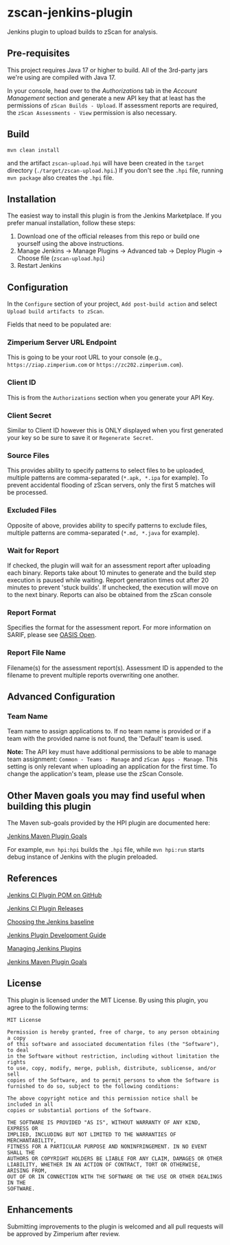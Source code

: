 # zscan-jenkins-plugin

Jenkins plugin to upload builds to zScan for analysis.

## Pre-requisites

This project requires Java 17 or higher to build. All of the 3rd-party jars we're using are compiled with Java 17.  

In your console, head over to the *Authorizations* tab in the *Account Management* section and generate a new API key that at least has the permissions of `zScan Builds - Upload`.  If assessment reports are required, the `zScan Assessments - View` permission is also necessary.

## Build

```mvn clean install```

and the artifact `zscan-upload.hpi` will have been created in the `target` directory
(`./target/zscan-upload.hpi`.)
If you don't see the `.hpi` file, running ```mvn package``` also creates the `.hpi` file.

## Installation

The easiest way to install this plugin is from the Jenkins Marketplace.  If you prefer manual installation, follow these steps:

1. Download one of the official releases from this repo or build one yourself using the above instructions.
2. Manage Jenkins -> Manage Plugins -> Advanced tab -> Deploy Plugin -> Choose file (`zscan-upload.hpi`)
3. Restart Jenkins

## Configuration

In the `Configure` section of your project, `Add post-build action` and select `Upload build artifacts to zScan`.

Fields that need to be populated are:

### Zimperium Server URL Endpoint

This is going to be your root URL to your console (e.g., `https://ziap.zimperium.com` or `https://zc202.zimperium.com`).

### Client ID

This is from the `Authorizations` section when you generate your API Key.

### Client Secret

Similar to Client ID however this is ONLY displayed when you first generated your key so be sure to save it or `Regenerate Secret`.

### Source Files

This provides ability to specify patterns to select files to be uploaded, multiple patterns are comma-separated (`*.apk, *.ipa` for example). To prevent accidental flooding of zScan servers, only the first 5 matches will be processed.

### Excluded Files

Opposite of above, provides ability to specify patterns to exclude files, multiple patterns are comma-separated (`*.md, *.java` for example).

### Wait for Report

If checked, the plugin will wait for an assessment report after uploading each binary. Reports take about 10 minutes to generate and the build step execution is paused while waiting. Report generation times out after 20 minutes to prevent 'stuck builds'.  If unchecked, the execution will move on to the next binary.  Reports can also be obtained from the zScan console

### Report Format

Specifies the format for the assessment report.  For more information on SARIF, please see [OASIS Open](https://docs.oasis-open.org/sarif/sarif/v2.1.0/sarif-v2.1.0.html).

### Report File Name

Filename(s) for the assessment report(s). Assessment ID is appended to the filename to prevent multiple reports overwriting one another.

## Advanced Configuration

### Team Name

Team name to assign applications to. If no team name is provided or if a team with the provided name is not found, the 'Default' team is used.  

**Note:** The API key must have additional permissions to be able to manage team assignment: `Common - Teams - Manage` and `zScan Apps - Manage`.  This setting is only relevant when uploading an application for the first time. To change the application's team, please use the zScan Console.

## Other Maven goals you may find useful when building this plugin

The Maven sub-goals provided by the HPI plugin are documented here:

[Jenkins Maven Plugin Goals](https://jenkinsci.github.io/maven-hpi-plugin/plugin-info.html)

For example, ```mvn hpi:hpi``` builds the `.hpi` file, while ```mvn hpi:run``` starts debug instance of Jenkins with the plugin preloaded.

## References

[Jenkins CI Plugin POM on GitHub](https://github.com/jenkinsci/plugin-pom)

[Jenkins CI Plugin Releases](https://github.com/jenkinsci/plugin-pom/releases)

[Choosing the Jenkins baseline](https://www.jenkins.io/doc/developer/plugin-development/choosing-jenkins-baseline/#currently-recommended-versions)

[Jenkins Plugin Development Guide](https://www.jenkins.io/doc/developer/plugin-development/)

[Managing Jenkins Plugins](https://www.jenkins.io/doc/book/managing/plugins/)

[Jenkins Maven Plugin Goals](https://jenkinsci.github.io/maven-hpi-plugin/plugin-info.html)

## License

This plugin is licensed under the MIT License. By using this plugin, you agree to the following terms:

```
MIT License

Permission is hereby granted, free of charge, to any person obtaining a copy
of this software and associated documentation files (the "Software"), to deal
in the Software without restriction, including without limitation the rights
to use, copy, modify, merge, publish, distribute, sublicense, and/or sell
copies of the Software, and to permit persons to whom the Software is
furnished to do so, subject to the following conditions:

The above copyright notice and this permission notice shall be included in all
copies or substantial portions of the Software.

THE SOFTWARE IS PROVIDED "AS IS", WITHOUT WARRANTY OF ANY KIND, EXPRESS OR
IMPLIED, INCLUDING BUT NOT LIMITED TO THE WARRANTIES OF MERCHANTABILITY,
FITNESS FOR A PARTICULAR PURPOSE AND NONINFRINGEMENT. IN NO EVENT SHALL THE
AUTHORS OR COPYRIGHT HOLDERS BE LIABLE FOR ANY CLAIM, DAMAGES OR OTHER
LIABILITY, WHETHER IN AN ACTION OF CONTRACT, TORT OR OTHERWISE, ARISING FROM,
OUT OF OR IN CONNECTION WITH THE SOFTWARE OR THE USE OR OTHER DEALINGS IN THE
SOFTWARE.
```

## Enhancements

Submitting improvements to the plugin is welcomed and all pull requests will be approved by Zimperium after review.
